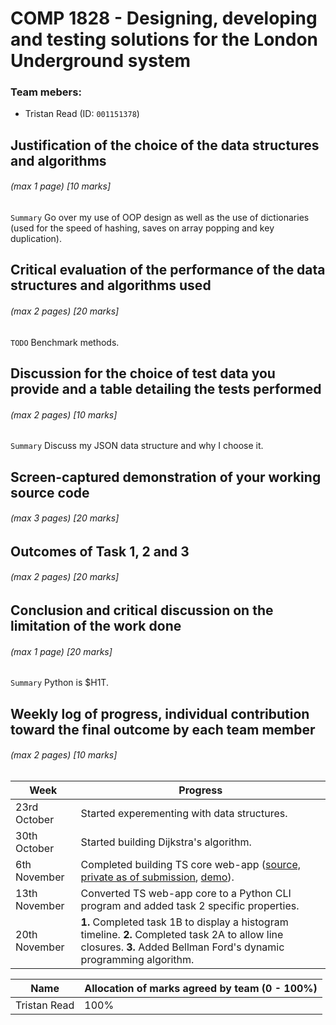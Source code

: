 # COMP 1828 - Designing, developing and testing solutions for the London Underground system
### Team mebers:
- Tristan Read (ID: `001151378`)

## Justification of the choice of the data structures and algorithms
###### (max 1 page) [10 marks]
`Summary` Go over my use of OOP design as well as the use of dictionaries (used for the speed of hashing, saves on array popping and key duplication).

## Critical evaluation of the performance of the data structures and algorithms used
###### (max 2 pages) [20 marks]
`TODO` Benchmark methods.

## Discussion for the choice of test data you provide and a table detailing the tests performed
###### (max 2 pages) [10 marks]
`Summary` Discuss my JSON data structure and why I choose it.

## Screen-captured demonstration of your working source code
###### (max 3 pages) [20 marks]

## Outcomes of Task 1, 2 and 3
###### (max 2 pages) [20 marks]

## Conclusion and critical discussion on the limitation of the work done
###### (max 1 page) [20 marks]
`Summary` Python is $H1T.

## Weekly log of progress, individual contribution toward the final outcome by each team member
###### (max 2 pages) [10 marks]

| Week | Progress |
| --- | --- |
| 23rd October | Started experementing with data structures. |
| 30th October | Started building Dijkstra's algorithm. |
| 6th November | Completed building TS core web-app ([source, private as of submission](https://github.com/ReadieFur/GraphBuilder), [demo](https://readiefur.github.io/GraphBuilder/)). |
| 13th November | Converted TS web-app core to a Python CLI program and added task 2 specific properties. |
| 20th November | **1.** Completed task 1B to display a histogram timeline. **2.** Completed task 2A to allow line closures. **3.** Added Bellman Ford's dynamic programming algorithm. |

| Name | Allocation of marks agreed by team (0 - 100%) |
| --- | --- |
| Tristan Read | 100% |
